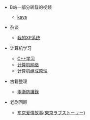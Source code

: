 - B站一部分转载的视频

  - [kaya](bilibili_videos/kaya.md)
  
- 杂谈
  - [我的XP系统](xp/xp.md)

- 计算机学习
  - [C++学习](cpp/cpp_learning.md)
  - [计算机网络](computer_network/computer_network.md)
  - [计算机组成原理](Principles_of_Computer_Organization/Principles_of_Computer_Organization.md)

- 古籍整理
  - [兩浙防護錄](Zhejiang/Zhejiang.md)

- 老剧回顾
  - [东京爱情故事(東京ラブストーリー)](oldshow/oldmemory.md)

